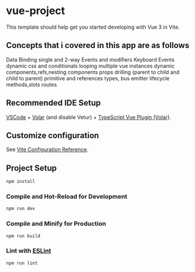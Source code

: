 # vue-project

This template should help get you started developing with Vue 3 in Vite.

## Concepts that i covered in this app are as follows

Data Binding single and 2-way
Events and modifiers
Keyboard Events
dynamic css and conditionals
looping
multiple vue instances
dynamic components,refs,nesting components
props drilling (parent to child and child to parent)
primitive and references types, bus emitter
lifecycle methods,slots
routes

## Recommended IDE Setup

[VSCode](https://code.visualstudio.com/) + [Volar](https://marketplace.visualstudio.com/items?itemName=Vue.volar) (and disable Vetur) + [TypeScript Vue Plugin (Volar)](https://marketplace.visualstudio.com/items?itemName=Vue.vscode-typescript-vue-plugin).

## Customize configuration

See [Vite Configuration Reference](https://vitejs.dev/config/).

## Project Setup

```sh
npm install
```

### Compile and Hot-Reload for Development

```sh
npm run dev
```

### Compile and Minify for Production

```sh
npm run build
```

### Lint with [ESLint](https://eslint.org/)

```sh
npm run lint
```
